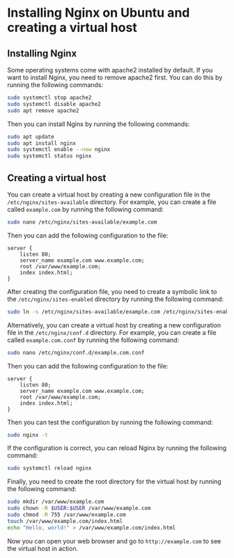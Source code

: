 # Installing Nginx on Ubuntu and creating a virtual host

## Installing Nginx
Some operating systems come with apache2 installed by default. If you want to install Nginx, you need to remove apache2 first. You can do this by running the following commands:

```bash
sudo systemctl stop apache2
sudo systemctl disable apache2
sudo apt remove apache2
```

Then you can install Nginx by running the following commands:

```bash
sudo apt update
sudo apt install nginx
sudo systemctl enable --now nginx
sudo systemctl status nginx
```

## Creating a virtual host
You can create a virtual host by creating a new configuration file in the `/etc/nginx/sites-available` directory. For example, you can create a file called `example.com` by running the following command:

```bash
sudo nano /etc/nginx/sites-available/example.com
```

Then you can add the following configuration to the file:

```nginx
server {
    listen 80;
    server_name example.com www.example.com;
    root /var/www/example.com;
    index index.html;
}
```

After creating the configuration file, you need to create a symbolic link to the `/etc/nginx/sites-enabled` directory by running the following command:

```bash
sudo ln -s /etc/nginx/sites-available/example.com /etc/nginx/sites-enabled/
```

Alternatively, you can create a virtual host by creating a new configuration file in the `/etc/nginx/conf.d` directory. For example, you can create a file called `example.com.conf` by running the following command:

```bash
sudo nano /etc/nginx/conf.d/example.com.conf
```

Then you can add the following configuration to the file:

```nginx
server {
    listen 80;
    server_name example.com www.example.com;
    root /var/www/example.com;
    index index.html;
}
```


Then you can test the configuration by running the following command:

```bash
sudo nginx -t
```

If the configuration is correct, you can reload Nginx by running the following command:

```bash
sudo systemctl reload nginx
```

Finally, you need to create the root directory for the virtual host by running the following command:

```bash
sudo mkdir /var/www/example.com
sudo chown -R $USER:$USER /var/www/example.com
sudo chmod -R 755 /var/www/example.com
touch /var/www/example.com/index.html
echo "Hello, world!" > /var/www/example.com/index.html
```

Now you can open your web browser and go to `http://example.com` to see the virtual host in action.



